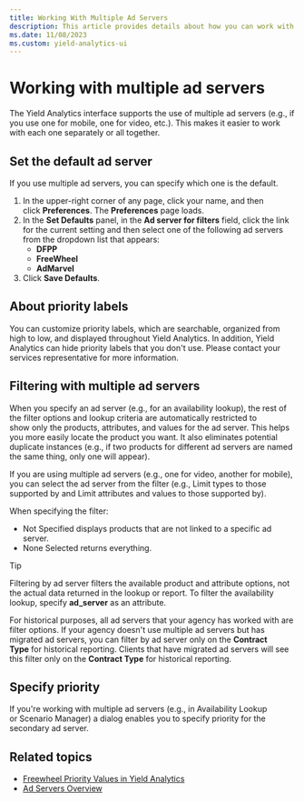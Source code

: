 ```yaml
---
title: Working With Multiple Ad Servers
description: This article provides details about how you can work with multiple ad servers.
ms.date: 11/08/2023
ms.custom: yield-analytics-ui
---
```


# Working with multiple ad servers

The Yield Analytics interface supports the use of multiple ad servers (e.g., if you use one for mobile, one for video, etc.). This makes it easier to work with each one separately or all together.

## Set the default ad server

If you use multiple ad servers, you can specify which one is the default.

1. In the upper-right corner of any page, click your name, and then click **Preferences**. The **Preferences** page loads.
1. In the **Set Defaults** panel, in the **Ad server for filters** field, click the link for the current setting and then select one of the following ad servers from the dropdown list that appears:
    - **DFPP**
    - **FreeWheel**
    - **AdMarvel**
1. Click **Save Defaults**.

## About priority labels

You can customize priority labels, which are searchable, organized from high to low, and displayed throughout Yield Analytics. In addition, Yield Analytics can hide priority labels that you don't use. Please contact your services representative for more information.

## Filtering with multiple ad servers

When you specify an ad server (e.g., for an availability lookup), the rest of the filter options and lookup criteria are automatically restricted to show only the products, attributes, and values for the ad server. This helps you more easily locate the product you want. It also eliminates potential duplicate instances (e.g., if two products for different ad servers are named the same thing, only one will appear).

If you are using multiple ad servers (e.g., one for video, another for mobile), you can select the ad server from the filter (e.g., Limit types to those supported by and Limit attributes and values to those supported by).

When specifying the filter:

- Not Specified displays products that are not linked to a specific ad server.
- None Selected returns everything.

> [!TIP]
> Filtering by ad server filters the available product and attribute options, not the actual data returned in the lookup or report. To filter the availability lookup, specify **ad_server** as an attribute.

For historical purposes, all ad servers that your agency has worked with are filter options. If your agency doesn't use multiple ad servers but has migrated ad servers, you can filter by ad server only on the **Contract Type** for historical reporting. Clients that have migrated ad servers will see this filter only on the **Contract Type** for historical reporting.

## Specify priority

If you're working with multiple ad servers (e.g., in Availability Lookup or Scenario Manager) a dialog enables you to specify priority for the secondary ad server.

## Related topics

- [Freewheel Priority Values in Yield Analytics](./freewheel-priority-values-in-yield-analytics.md)
- [Ad Servers Overview](./ad-servers-overview.md)
